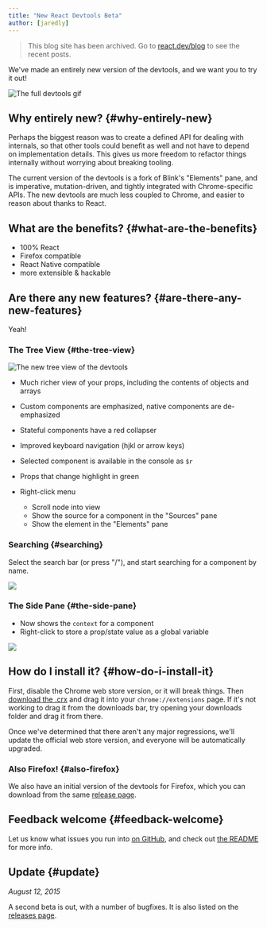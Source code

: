 ```yaml
---
title: "New React Devtools Beta"
author: [jaredly]
---
```


<div class="scary">

> This blog site has been archived. Go to [react.dev/blog](https://pt-br.react.dev/blog) to see the recent posts.

</div>

We've made an entirely new version of the devtools, and we want you to try it
out!

![The full devtools gif](../images/blog/devtools-full.gif)

## Why entirely new? {#why-entirely-new}

Perhaps the biggest reason was to create a defined API for dealing with
internals, so that other tools could benefit as well and not have to depend on
implementation details. This gives us more freedom to refactor things
internally without worrying about breaking tooling.

The current version of the devtools is a fork of Blink's "Elements" pane, and
is imperative, mutation-driven, and tightly integrated with Chrome-specific
APIs. The new devtools are much less coupled to Chrome, and easier to reason
about thanks to React.

## What are the benefits? {#what-are-the-benefits}

- 100% React
- Firefox compatible
- React Native compatible
- more extensible & hackable

## Are there any new features? {#are-there-any-new-features}

Yeah!

### The Tree View {#the-tree-view}

![The new tree view of the devtools](../images/blog/devtools-tree-view.png)

- Much richer view of your props, including the contents of objects and arrays
- Custom components are emphasized, native components are de-emphasized
- Stateful components have a red collapser
- Improved keyboard navigation (hjkl or arrow keys)
- Selected component is available in the console as `$r`
- Props that change highlight in green
- Right-click menu

  - Scroll node into view
  - Show the source for a component in the "Sources" pane
  - Show the element in the "Elements" pane

### Searching {#searching}

Select the search bar (or press "/"), and start searching for a component by
name.

![](../images/blog/devtools-search.gif)

### The Side Pane {#the-side-pane}

- Now shows the `context` for a component
- Right-click to store a prop/state value as a global variable

![](../images/blog/devtools-side-pane.gif)

## How do I install it? {#how-do-i-install-it}

First, disable the Chrome web store version, or it will break things. Then
[download the .crx](https://github.com/facebook/react-devtools/releases) and
drag it into your `chrome://extensions` page. If it's not working to drag it
from the downloads bar, try opening your downloads folder and drag it from
there.

Once we've determined that there aren't any major regressions, we'll update
the official web store version, and everyone will be automatically upgraded.

### Also Firefox! {#also-firefox}

We also have an initial version of the devtools for Firefox, which you can
download from the same [release page](https://github.com/facebook/react-devtools/releases).

## Feedback welcome {#feedback-welcome}

Let us know what issues you run into
[on GitHub](https://github.com/facebook/react-devtools/issues), and check out
[the README](https://github.com/facebook/react-devtools/tree/devtools-next)
for more info.

## Update {#update}
*August 12, 2015*

A second beta is out, with a number of bugfixes. It is also listed on the
[releases page](https://github.com/facebook/react-devtools/releases).
